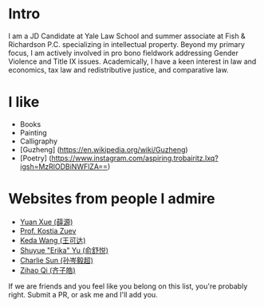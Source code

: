# Intro

I am a JD Candidate at Yale Law School and summer associate at Fish & Richardson P.C. specializing in intellectual property. Beyond my primary focus, I am actively involved in pro bono fieldwork addressing Gender Violence and Title IX issues. Academically, I have a keen interest in law and economics, tax law and redistributive justice, and comparative law.

# I like

- Books
- Painting
- Calligraphy
- [Guzheng] (https://en.wikipedia.org/wiki/Guzheng)
- [Poetry] (https://www.instagram.com/aspiring.trobairitz.lxq?igsh=MzRlODBiNWFlZA==)

# Websites from people I admire

- [Yuan Xue (薛源)](https://physyuanxue.github.io/)
- [Prof. Kostia Zuev](https://www.its.caltech.edu/~zuev/)
- [Keda Wang (王可达)](https://www.instagram.com/koduckwang/)
- [Shuyue "Erika" Yu (俞舒悦)](https://wimnet.ee.columbia.edu/people/current-members/shuyue-yu/)
- [Charlie Sun (孙岑毅超)](https://www.instagram.com/charliesunphoto/)
- [Zihao Qi (齐子皓)](https://physzqi.github.io/)

If we are friends and you feel like you belong on this list, you're probably right. Submit a PR, or ask me and I'll add you.
